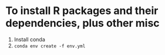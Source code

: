 # To install R packages and their dependencies, plus other misc

1) Install conda
2) `conda env create -f env.yml`
